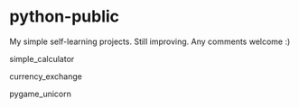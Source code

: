 # python-public

My simple self-learning projects. Still improving.
Any comments welcome :)

simple_calculator

currency_exchange

pygame_unicorn
